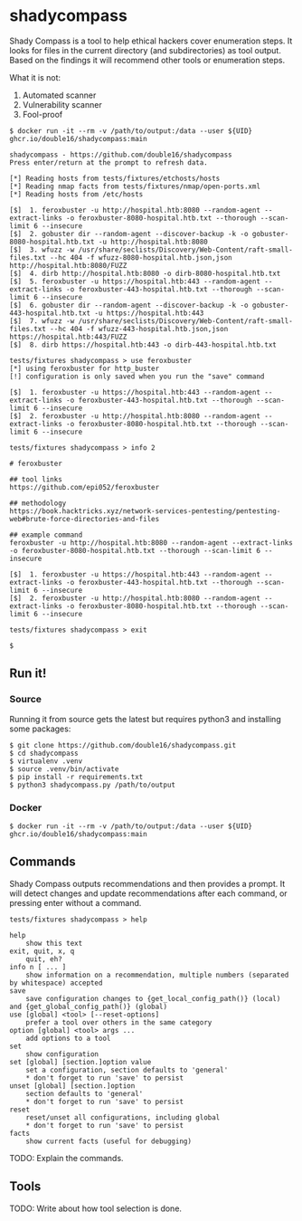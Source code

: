 # shadycompass

Shady Compass is a tool to help ethical hackers cover enumeration steps. It looks for files in the current directory
(and subdirectories) as tool output. Based on the findings it will recommend other tools or enumeration steps.

What it is not:
1. Automated scanner
2. Vulnerability scanner
3. Fool-proof

```shell
$ docker run -it --rm -v /path/to/output:/data --user ${UID} ghcr.io/double16/shadycompass:main

shadycompass - https://github.com/double16/shadycompass
Press enter/return at the prompt to refresh data.

[*] Reading hosts from tests/fixtures/etchosts/hosts
[*] Reading nmap facts from tests/fixtures/nmap/open-ports.xml
[*] Reading hosts from /etc/hosts

[$]  1. feroxbuster -u http://hospital.htb:8080 --random-agent --extract-links -o feroxbuster-8080-hospital.htb.txt --thorough --scan-limit 6 --insecure
[$]  2. gobuster dir --random-agent --discover-backup -k -o gobuster-8080-hospital.htb.txt -u http://hospital.htb:8080
[$]  3. wfuzz -w /usr/share/seclists/Discovery/Web-Content/raft-small-files.txt --hc 404 -f wfuzz-8080-hospital.htb.json,json http://hospital.htb:8080/FUZZ
[$]  4. dirb http://hospital.htb:8080 -o dirb-8080-hospital.htb.txt
[$]  5. feroxbuster -u https://hospital.htb:443 --random-agent --extract-links -o feroxbuster-443-hospital.htb.txt --thorough --scan-limit 6 --insecure
[$]  6. gobuster dir --random-agent --discover-backup -k -o gobuster-443-hospital.htb.txt -u https://hospital.htb:443
[$]  7. wfuzz -w /usr/share/seclists/Discovery/Web-Content/raft-small-files.txt --hc 404 -f wfuzz-443-hospital.htb.json,json https://hospital.htb:443/FUZZ
[$]  8. dirb https://hospital.htb:443 -o dirb-443-hospital.htb.txt

tests/fixtures shadycompass > use feroxbuster
[*] using feroxbuster for http_buster
[!] configuration is only saved when you run the "save" command

[$]  1. feroxbuster -u https://hospital.htb:443 --random-agent --extract-links -o feroxbuster-443-hospital.htb.txt --thorough --scan-limit 6 --insecure
[$]  2. feroxbuster -u http://hospital.htb:8080 --random-agent --extract-links -o feroxbuster-8080-hospital.htb.txt --thorough --scan-limit 6 --insecure

tests/fixtures shadycompass > info 2

# feroxbuster

## tool links
https://github.com/epi052/feroxbuster

## methodology
https://book.hacktricks.xyz/network-services-pentesting/pentesting-web#brute-force-directories-and-files

## example command
feroxbuster -u http://hospital.htb:8080 --random-agent --extract-links -o feroxbuster-8080-hospital.htb.txt --thorough --scan-limit 6 --insecure

[$]  1. feroxbuster -u https://hospital.htb:443 --random-agent --extract-links -o feroxbuster-443-hospital.htb.txt --thorough --scan-limit 6 --insecure
[$]  2. feroxbuster -u http://hospital.htb:8080 --random-agent --extract-links -o feroxbuster-8080-hospital.htb.txt --thorough --scan-limit 6 --insecure

tests/fixtures shadycompass > exit

$
```

## Run it!

### Source

Running it from source gets the latest but requires python3 and installing some packages:
```shell
$ git clone https://github.com/double16/shadycompass.git
$ cd shadycompass
$ virtualenv .venv
$ source .venv/bin/activate
$ pip install -r requirements.txt
$ python3 shadycompass.py /path/to/output
```

### Docker

```shell
$ docker run -it --rm -v /path/to/output:/data --user ${UID} ghcr.io/double16/shadycompass:main
```

## Commands

Shady Compass outputs recommendations and then provides a prompt. It will detect changes and update recommendations
after each command, or pressing enter without a command.

```
tests/fixtures shadycompass > help

help
    show this text
exit, quit, x, q
    quit, eh?
info n [ ... ]
    show information on a recommendation, multiple numbers (separated by whitespace) accepted
save
    save configuration changes to {get_local_config_path()} (local) and {get_global_config_path()} (global) 
use [global] <tool> [--reset-options]
    prefer a tool over others in the same category
option [global] <tool> args ...
    add options to a tool
set
    show configuration
set [global] [section.]option value
    set a configuration, section defaults to 'general'
    * don't forget to run 'save' to persist
unset [global] [section.]option
    section defaults to 'general'
    * don't forget to run 'save' to persist
reset
    reset/unset all configurations, including global
    * don't forget to run 'save' to persist
facts
    show current facts (useful for debugging)
```

TODO: Explain the commands.

## Tools

TODO: Write about how tool selection is done.
